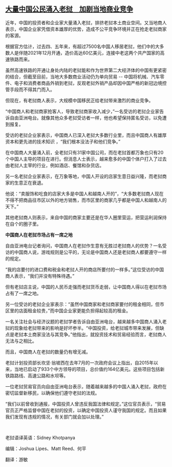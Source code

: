 <!--1680878760000-->
[大量中国公民涌入老挝　加剧当地商业竞争](https://www.rfa.org/mandarin/yataibaodao/junshiwaijiao/lao-04072023104537.html)
------

<p>近年，中国的投资者和企业家大量涌入老挝，排挤老挝本土商业空间。又当地商人表示，中国企业家凭借资本雄厚的优势，造成不公平竞争环境并正在抢走老挝商家的客源。</p><p>根据官方估计，过去四、五年来，有超过7500名中国人移居老挝，他们中的大多数人是伴随2021年12月开通，造价高达60亿美元，连接中老这两个共产国家的高速铁路而来。</p><p>虽然高速铁路的开通让身处内陆的老挝能和作为世界第二大经济体的中国有更紧密的结合，但截至目前，当地大多数商业活动仍为单向贸易 -- 中国将机械、汽车零件、电子和消费者商品外销到老挝，反观老挝外销产品却因中国严格的新冠边境控管手段而不得其门而入。</p><p>但现在，有老挝商人表示，大规模中国移民正给老挝带来激烈的商业竞争。</p><p>“中国商人和老挝商家抢客人，导致老挝商家收入减少，”一名受访的老挝企业家告诉自由亚洲电台。就像其他众多老挝受访者一样，他也希望保持匿名受访，以免遭到报复。</p><p>受访的老挝企业家表示，中国商人已深入老挝大多数行业里，而且中国商人有雄厚资本和更先进的技术知识 ，“我们根本没法子和他们竞争。”</p><p>在中国商人大量涌入前，全老挝只有31家中国公司，而在老挝首都万象也只有20个中国人主导的项目在进行。但消息人士表示，越来愈多的中国个体户打入了过去由老挝人主宰的行业，例如酒店、餐馆和杂货店。</p><p>另一名老挝企业家表示，在万象等地，中国人开设的店家生意日益兴隆，而老挝商家的生意正在衰退。</p><p>他说：“卖服饰和吃食的店家大多是中国人和越南人开的”，“大多数老挝商人现在不得不把商品往市区以外的地方销售，而市区里的商家几乎都是中国人和越南人的天下。”</p><p>其他老挝商人则表示，来自中国的商家主要还是在华人圈里营运，把营运利润保持在自个的圈子里。</p><p><strong>中国商人在老挝市场占有一席之地</strong></p><p>自由亚洲电台记者询问，中国商人在老挝作生意有无胜过老挝商人的优势？一名受访的中国商人说，游戏规则是公平的，无论是中国商人还是老挝商人都要遵守一样的规定。</p><p>“我的店要付的进口费和税金和老挝人开的商店所要付的一样多。”这位受访的中国商人表示，“我们并没有特殊待遇。”</p><p>但有老挝店主说，中国的人民币走强而老挝货币走弱，让中国商人得以在老挝市场占有了一席之地。</p><p>另一位受访的老挝企业家表示：“虽然中国商家和老挝商家要付的租金相同，但市区里的店面租金较贵，”而中国企业家更能负担得起较高的租金。</p><p>一名关注社会与经济议题的老挝学者告诉自由亚洲电台，越来越多中国商人涌入老挝的现象给老挝带来的影响是好坏参半。“中国投资，给老挝城市带来发展，但缺点是老挝本土商家没法与其竞争。”他指出，就投资技术和贸易经验而言，老挝商人无法与之相比。</p><p>而且，中国商人在老挝的数量仍有增无减。</p><p>老挝计划投资部长坎坚·翁坡西在去年7月的一次政府会议上指出，自2015年以来，当地已启动了933个中方领导的项目，总价值约164亿美元。这些项目包括新铁路路线、高速公路和水坝等。</p><p>一位老挝贸易官员向自由亚洲电台表示，随着越来越多的中国人涌入老挝，政府在密切监督新移民，以确保他们遵守老挝的法规。</p><p>“我们以前曾收到通报，中国投资人曾违反我国法律和规定。”这位官员表示，“贸易官员正严格监督中国在老挝的投资，以确定中国投资人谨守我国的规定。而且如果我们发现有违规的情况，有关部门就会加以处理。”</p><p><span class="result-title"> </span></p><p>老挝语译英语：Sidney Khotpanya</p><p>编辑：Joshua Lipes、Matt Reed、何平</p><p>翻译：游敏</p>
